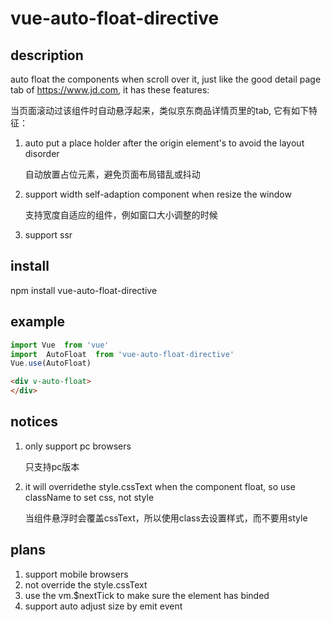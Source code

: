 # vue-auto-float-directive
## description
auto float the components when scroll over it, just like the good detail page tab of https://www.jd.com, it has these features:

当页面滚动过该组件时自动悬浮起来，类似京东商品详情页里的tab, 它有如下特征：

1. auto put a place holder after the origin element's to avoid the layout disorder

    自动放置占位元素，避免页面布局错乱或抖动

2. support width self-adaption component when resize the window 

    支持宽度自适应的组件，例如窗口大小调整的时候

3. support ssr

## install
npm install vue-auto-float-directive

## example
``` js
import Vue  from 'vue'
import  AutoFloat  from 'vue-auto-float-directive'
Vue.use(AutoFloat)
```
``` html
<div v-auto-float>
</div>
```
## notices
1. only support pc browsers

    只支持pc版本
2. it will overridethe style.cssText when the component float, so use className to set css, not style

    当组件悬浮时会覆盖cssText，所以使用class去设置样式，而不要用style

## plans
1. support mobile browsers
2. not override the style.cssText
3. use the vm.$nextTick to make sure the element has binded
4. support auto adjust size by emit event
